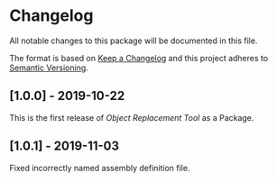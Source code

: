 # Changelog
All notable changes to this package will be documented in this file.

The format is based on [Keep a Changelog](http://keepachangelog.com/en/1.0.0/)
and this project adheres to [Semantic Versioning](http://semver.org/spec/v2.0.0.html).

## [1.0.0] - 2019-10-22
This is the first release of *Object Replacement Tool* as a Package.

## [1.0.1] - 2019-11-03
Fixed incorrectly named assembly definition file.